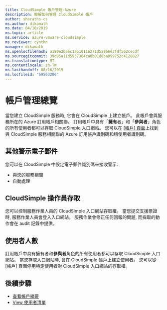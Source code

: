 ```yaml
---
title: CloudSimple 帳戶管理-Azure
description: 瞭解如何管理 CloudSimple 帳戶
author: sharaths-cs
ms.author: dikamath
ms.date: 04/10/2019
ms.topic: article
ms.service: azure-vmware-cloudsimple
ms.reviewer: cynthn
manager: dikamath
ms.openlocfilehash: a180e2ba6c1a610116271d5a9b6e3fdf562cecdf
ms.sourcegitcommit: 39d95a11d5937364ca0b01d8ba099752c4128827
ms.translationtype: MT
ms.contentlocale: zh-TW
ms.lasthandoff: 08/16/2019
ms.locfileid: "69563206"
---
```

# <a name="account-management-overview"></a>帳戶管理總覽

當您建立 CloudSimple 服務時, 它會在 CloudSimple 上建立帳戶。  此帳戶會與服務所在的 Azure 訂用帳戶相關聯。  訂用帳戶中具有「**擁有**者」和「**參與者**」角色的所有使用者都可以存取 CloudSimple 入口網站。  您可以在 [[帳戶] 頁面](account.md)上找到與 CloudSimple 服務相關聯的 Azure 訂用帳戶識別碼和租使用者識別碼。

## <a name="additional-alert-emails"></a>其他警示電子郵件

您可以在 CloudSimple 中設定電子郵件識別碼來接收警示:

* 與您的服務相關
* 自動處理

## <a name="cloudsimple-operator-access"></a>CloudSimple 操作員存取

您可以控制服務作業人員的 CloudSimple 入口網站存取權。  當您提交支援票證時, 服務作業人員會登入入口網站。  服務作業會修正任何回報的問題, 而採取的動作會在 audit 記錄中提供。

## <a name="users"></a>使用者人數

訂用帳戶中具有擁有者和**參與者**角色的所有使用者都可以存取 CloudSimple 入口網站。  當您存取入口網站時, 會在 CloudSimple 帳戶上建立使用者。  您可以從 [帳戶] 頁面停用特定使用者對 CloudSimple 入口網站的存取權。

## <a name="next-steps"></a>後續步驟

* [查看帳戶摘要](account.md)
* [View 使用者清單](users.md)
